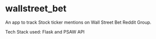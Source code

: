 # wallstreet_bet
An app to track Stock ticker mentions on Wall Street Bet Reddit Group.

Tech Stack used:
Flask and PSAW API

